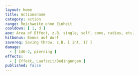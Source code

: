 ```yaml
---
layout: home
title: Actionsname
category: action
range: Reichweite ohne Einheit
cooldown: [ 1, d ]
aoe: Area of Effect, z.B. single, self, cone, radius, etc.
hitbonus: Bonus auf Wurf
savereq: Saving throw, z.B. [ int, 17 ]
damage:
  - [ 1d6-2, piercing ]
effects:
  - [ Effekt, Laufzeit/Bedingungen ]
published: false
---
```

